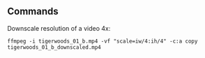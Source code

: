 
## Commands

Downscale resolution of a video 4x: 

```
ffmpeg -i tigerwoods_01_b.mp4 -vf "scale=iw/4:ih/4" -c:a copy tigerwoods_01_b_downscaled.mp4
```

